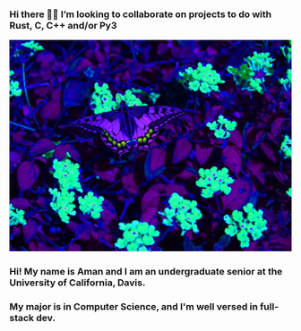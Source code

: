### Hi there 👯💬 I’m looking to collaborate on projects to do with Rust, C, C++ and/or Py3
![alt text](https://github.com/amancern3/amancern3/blob/main/readmejpg.jpg)

### Hi! My name is Aman and I am an undergraduate senior at the University of California, Davis.
### My major is in Computer Science, and I'm well versed in full-stack dev.
<!--
**amancern3/amancern3** is a ✨ _special_ ✨ repository because its `README.md` (this file) appears on your GitHub profile.

Here are some ideas to get you started:

- 🔭 I’m currently working on ...
- 🌱 I’m currently learning ...
- 👯 I’m looking to collaborate on ...
- 🤔 I’m looking for help with ...
- 💬 Ask me about ...
- 📫 How to reach me: ...
- 😄 Pronouns: ...
- ⚡ Fun fact: ...
-->
